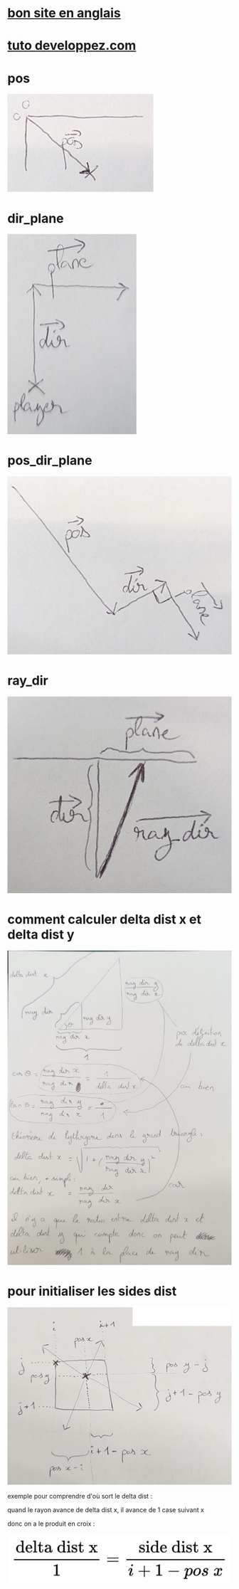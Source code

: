 # <a href="https://lodev.org/cgtutor/raycasting.html" >bon site en anglais</a>

# <a href="https://guy-grave.developpez.com/tutoriels/jeux/doom-wolfenstein-raycasting/" >tuto developpez.com</a>

# pos

<img src="pos.png">

# dir_plane

<img src="dir_plane.png">

# pos_dir_plane

<img src="pos_dir_plane.png">

# ray_dir

<img src="ray_dir.png">

# comment calculer delta dist x et delta dist y

<img src="calculer_delta_dist.png"/>

# pour initialiser les sides dist

<img src="pour_side_dist.png"/>

exemple pour comprendre d'où sort le delta dist :

quand le rayon avance de delta dist x, il avance de 1 case suivant x

donc on a le produit en croix :

<img src="produit_croix.png"/>